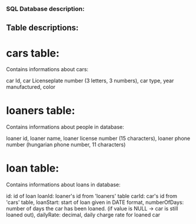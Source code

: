 ### SQL Database description:

## Table descriptions: 

# cars table: 

Contains informations about cars: 

car Id,
 car Licenseplate number (3 letters, 3 numbers),
  car type,
   year manufactured,
    color

# loaners table:
Contains informations about people in database:

loaner id, 
 loaner name, 
  loaner license number (15 characters),
   loaner phone number (hungarian phone number, 11 characters)

# loan table: 
Contains informations about loans in database:

id: id of loan
loanId: loaner's id from 'loaners' table
carId: car's id from 'cars' table,
loanStart: start of loan given in DATE format,
numberOfDays: number of days the car has been loaned. (if value is NULL -> car is still loaned out),
dailyRate: decimal, daily charge rate for loaned car